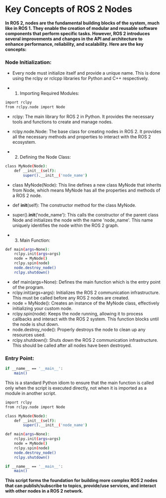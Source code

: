 # Key Concepts of ROS 2 Nodes
 
**In ROS 2, nodes are the fundamental building blocks of the system, much like in ROS 1. They enable the creation of modular and reusable software components that perform specific tasks. However, ROS 2 introduces several improvements and changes in the API and architecture to enhance performance, reliability, and scalability. Here are the key concepts:**

### Node Initialization:

- Every node must initialize itself and provide a unique name. This is done using the rclpy or rclcpp libraries for Python and C++ respectively.


- 1. Importing Required Modules:

```bash
import rclpy
from rclpy.node import Node
```
- rclpy: The main library for ROS 2 in Python. It provides the necessary tools and functions to create and manage nodes.

- rclpy.node.Node: The base class for creating nodes in ROS 2. It provides all the necessary methods and properties to interact with the ROS 2 ecosystem.


- 2. Defining the Node Class:

```bash
class MyNode(Node):
    def __init__(self):
        super().__init__('node_name')
```


- class MyNode(Node): This line defines a new class MyNode that inherits from Node, which means MyNode has all the properties and methods of a ROS 2 node.
- def __init__(self): The constructor method for the class MyNode.
- super().__init__('node_name'): This calls the constructor of the parent class Node and initializes the node with the name 'node_name'. This name uniquely identifies the node within the ROS 2 graph.


- 3. Main Function:

```bash
def main(args=None):
    rclpy.init(args=args)
    node = MyNode()
    rclpy.spin(node)
    node.destroy_node()
    rclpy.shutdown()
```


- def main(args=None): Defines the main function which is the entry point of the program.
- rclpy.init(args=args): Initializes the ROS 2 communication infrastructure. This must be called before any ROS 2 nodes are created.
- node = MyNode(): Creates an instance of the MyNode class, effectively initializing your custom node.
- rclpy.spin(node): Keeps the node running, allowing it to process callbacks and interact with the ROS 2 system. This function blocks until the node is shut down.
- node.destroy_node(): Properly destroys the node to clean up any resources used.
- rclpy.shutdown(): Shuts down the ROS 2 communication infrastructure. This should be called after all nodes have been destroyed.

### Entry Point:

```bash
if __name__ == '__main__':
    main()
```
This is a standard Python idiom to ensure that the main function is called only when the script is executed directly, not when it is imported as a module in another script.

```bash
import rclpy
from rclpy.node import Node

class MyNode(Node):
    def __init__(self):
        super().__init__('node_name')

def main(args=None):
    rclpy.init(args=args)
    node = MyNode()
    rclpy.spin(node)
    node.destroy_node()
    rclpy.shutdown()

if __name__ == '__main__':
    main()
```
**This script forms the foundation for building more complex ROS 2 nodes that can publish/subscribe to topics, provide/use services, and interact with other nodes in a ROS 2 network.**

